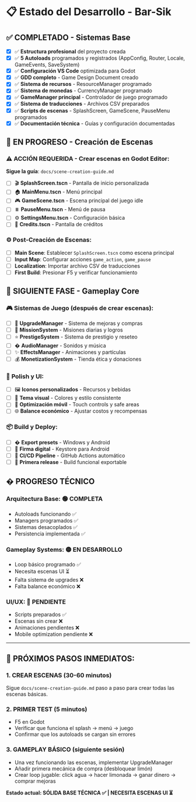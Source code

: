 # 📋 Estado del Desarrollo - Bar-Sik

## ✅ COMPLETADO - Sistemas Base

- [x] ✅ **Estructura profesional** del proyecto creada
- [x] ✅ **5 Autoloads** programados y registrados (AppConfig, Router, Locale, GameEvents, SaveSystem)
- [x] ✅ **Configuración VS Code** optimizada para Godot
- [x] ✅ **GDD completo** - Game Design Document creado
- [x] ✅ **Sistema de recursos** - ResourceManager programado
- [x] ✅ **Sistema de monedas** - CurrencyManager programado
- [x] ✅ **GameManager principal** - Controlador de juego programado
- [x] ✅ **Sistema de traducciones** - Archivos CSV preparados
- [x] ✅ **Scripts de escenas** - SplashScreen, GameScene, PauseMenu programados
- [x] ✅ **Documentación técnica** - Guías y configuración documentadas

## 🔄 EN PROGRESO - Creación de Escenas

### ⚠️ **ACCIÓN REQUERIDA** - Crear escenas en Godot Editor:

**Sigue la guía**: `docs/scene-creation-guide.md`

- [ ] 🎬 **SplashScreen.tscn** - Pantalla de inicio personalizada
- [ ] 🏠 **MainMenu.tscn** - Menú principal
- [ ] 🎮 **GameScene.tscn** - Escena principal del juego idle
- [ ] ⏸️ **PauseMenu.tscn** - Menú de pausa
- [ ] ⚙️ **SettingsMenu.tscn** - Configuración básica
- [ ] 📜 **Credits.tscn** - Pantalla de créditos

### ⚙️ **Post-Creación de Escenas**:
- [ ] **Main Scene**: Establecer `SplashScreen.tscn` como escena principal
- [ ] **Input Map**: Configurar acciones `game_action`, `game_pause`
- [ ] **Localization**: Importar archivo CSV de traducciones
- [ ] **First Build**: Presionar F5 y verificar funcionamiento

## 🚀 SIGUIENTE FASE - Gameplay Core

### 🎮 **Sistemas de Juego** (después de crear escenas):
- [ ] 🔧 **UpgradeManager** - Sistema de mejoras y compras
- [ ] 🎯 **MissionSystem** - Misiones diarias y logros
- [ ] ⭐ **PrestigeSystem** - Sistema de prestigio y reseteo
- [ ] � **AudioManager** - Sonidos y música
- [ ] ✨ **EffectsManager** - Animaciones y partículas
- [ ] 💰 **MonetizationSystem** - Tienda ética y donaciones

### 🎨 **Polish y UI**:
- [ ] 🖼️ **Iconos personalizados** - Recursos y bebidas
- [ ] 🎨 **Tema visual** - Colores y estilo consistente
- [ ] 📱 **Optimización móvil** - Touch controls y safe areas
- [ ] 🌐 **Balance económico** - Ajustar costos y recompensas

### 📦 **Build y Deploy**:
- [ ] �️ **Export presets** - Windows y Android
- [ ] 🔐 **Firma digital** - Keystore para Android
- [ ] 🤖 **CI/CD Pipeline** - GitHub Actions automático
- [ ] 🚀 **Primera release** - Build funcional exportable

## � PROGRESO TÉCNICO

### **Arquitectura Base**: 🟢 COMPLETA
- Autoloads funcionando ✅
- Managers programados ✅
- Sistemas desacoplados ✅
- Persistencia implementada ✅

### **Gameplay Systems**: 🟡 EN DESARROLLO
- Loop básico programado ✅
- Necesita escenas UI ⏳
- Falta sistema de upgrades ❌
- Falta balance económico ❌

### **UI/UX**: 🔴 PENDIENTE
- Scripts preparados ✅
- Escenas sin crear ❌
- Animaciones pendientes ❌
- Mobile optimization pendiente ❌

---

## 🎯 **PRÓXIMOS PASOS INMEDIATOS:**

### **1. CREAR ESCENAS** (30-60 minutos)
Sigue `docs/scene-creation-guide.md` paso a paso para crear todas las escenas básicas.

### **2. PRIMER TEST** (5 minutos)
- F5 en Godot
- Verificar que funciona el splash → menú → juego
- Confirmar que los autoloads se cargan sin errores

### **3. GAMEPLAY BÁSICO** (siguiente sesión)
- Una vez funcionando las escenas, implementar UpgradeManager
- Añadir primera mecánica de compra (desbloquear limón)
- Crear loop jugable: click agua → hacer limonada → ganar dinero → comprar mejoras

**Estado actual: SÓLIDA BASE TÉCNICA ✅ | NECESITA ESCENAS UI ⏳**
